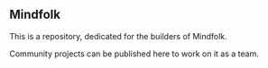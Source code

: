 ## Mindfolk
This is a repository, dedicated for the builders of Mindfolk.

Community projects can be published here to work on it as a team.
